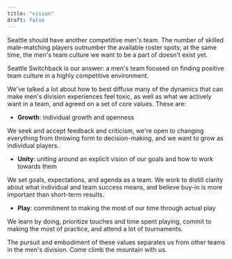 ```yaml
---
title: "vision"
draft: false
---
```


Seattle should have another competitive men's team. The number of skilled male-matching players outnumber the available roster spots; at the same time, the men's team culture we want to be a part of doesn't exist yet.

Seattle Switchback is our answer: a men's team focused on finding positive team culture in a highly competitive environment.

We've talked a lot about how to best diffuse many of the dynamics that can make men's division experiences feel toxic, as well as what we actively want in a team, and agreed on a set of core values. These are:

- __Growth__: individual growth and openness

We seek and accept feedback and criticism, we're open to changing everything from throwing form to decision-making, and we want to grow as individual players.

- __Unity__: uniting around an explicit vision of our goals and how to work towards them

We set goals, expectations, and agenda as a team. We work to distill clarity about what individual and team success means, and believe buy-in is more important than short-term results.

- __Play__: commitment to making the most of our time through actual play

We learn by doing, prioritize touches and time spent playing, commit to making the most of practice, and attend a lot of tournaments.

The pursuit and embodiment of these values separates us from other teams in the men's division. Come climb the mountain with us.